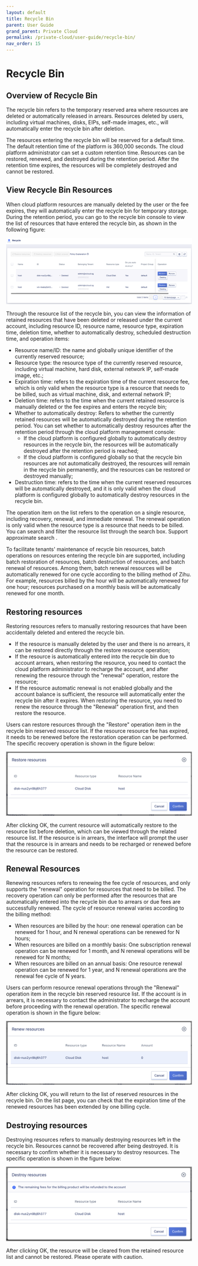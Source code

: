 ```yaml
---  
layout: default
title: Recycle Bin
parent: User Guide
grand_parent: Private Cloud
permalink: /private-cloud/user-guide/recycle-bin/
nav_order: 15
---
```

# Recycle Bin
## Overview of Recycle Bin
The recycle bin refers to the temporary reserved area where resources are deleted or automatically released in arrears. Resources deleted by users, including virtual machines, disks, EIPs, self-made images, etc., will automatically enter the recycle bin after deletion.

The resources entering the recycle bin will be reserved for a default time. The default retention time of the platform is 360,000 seconds. The cloud platform administrator can set a custom retention time. Resources can be restored, renewed, and destroyed during the retention period. After the retention time expires, the resources will be completely destroyed and cannot be restored.

## View Recycle Bin Resources
When cloud platform resources are manually deleted by the user or the fee expires, they will automatically enter the recycle bin for temporary storage. During the retention period, you can go to the recycle bin console to view the list of resources that have entered the recycle bin, as shown in the following figure:

![1](/assets/images/user-guide/user-guide-151.png)

Through the resource list of the recycle bin, you can view the information of retained resources that have been deleted or released under the current account, including resource ID, resource name, resource type, expiration time, deletion time, whether to automatically destroy, scheduled destruction time, and operation items:

- Resource name/ID: the name and globally unique identifier of the currently reserved resource;
- Resource type: the resource type of the currently reserved resource, including virtual machine, hard disk, external network IP, self-made image, etc.;
- Expiration time: refers to the expiration time of the current resource fee, which is only valid when the resource type is a resource that needs to be billed, such as virtual machine, disk, and external network IP;
- Deletion time: refers to the time when the current retained resource is manually deleted or the fee expires and enters the recycle bin;
- Whether to automatically destroy: Refers to whether the currently retained resources will be automatically destroyed during the retention period. You can set whether to automatically destroy resources after the retention period through the cloud platform management console:
  - If the cloud platform is configured globally to automatically destroy resources in the recycle bin, the resources will be automatically destroyed after the retention period is reached;
  - If the cloud platform is configured globally so that the recycle bin resources are not automatically destroyed, the resources will remain in the recycle bin permanently, and the resources can be restored or destroyed manually;
- Destruction time: refers to the time when the current reserved resources will be automatically destroyed, and it is only valid when the cloud platform is configured globally to automatically destroy resources in the recycle bin.

The operation item on the list refers to the operation on a single resource, including recovery, renewal, and immediate renewal. The renewal operation is only valid when the resource type is a resource that needs to be billed. You can search and filter the resource list through the search box. Support approximate search .

To facilitate tenants' maintenance of recycle bin resources, batch operations on resources entering the recycle bin are supported, including batch restoration of resources, batch destruction of resources, and batch renewal of resources. Among them, batch renewal resources will be automatically renewed for one cycle according to the billing method of Zihu. For example, resources billed by the hour will be automatically renewed for one hour; resources purchased on a monthly basis will be automatically renewed for one month.

## Restoring resources
Restoring resources refers to manually restoring resources that have been accidentally deleted and entered the recycle bin.

- If the resource is manually deleted by the user and there is no arrears, it can be restored directly through the restore resource operation;
- If the resource is automatically entered into the recycle bin due to account arrears, when restoring the resource, you need to contact the cloud platform administrator to recharge the account, and after renewing the resource through the "renewal" operation, restore the resource;
- If the resource automatic renewal is not enabled globally and the account balance is sufficient, the resource will automatically enter the recycle bin after it expires. When restoring the resource, you need to renew the resource through the "Renewal" operation first, and then restore the resource.

Users can restore resources through the "Restore" operation item in the recycle bin reserved resource list. If the resource resource fee has expired, it needs to be renewed before the restoration operation can be performed. The specific recovery operation is shown in the figure below:

![1](/assets/images/user-guide/user-guide-152.png)

After clicking OK, the current resource will automatically restore to the resource list before deletion, which can be viewed through the related resource list. If the resource is in arrears, the interface will prompt the user that the resource is in arrears and needs to be recharged or renewed before the resource can be restored.

## Renewal Resources
Renewing resources refers to renewing the fee cycle of resources, and only supports the "renewal" operation for resources that need to be billed. The recovery operation can only be performed after the resources that are automatically entered into the recycle bin due to arrears or due fees are successfully renewed. The cycle of resource renewal varies according to the billing method:

- When resources are billed by the hour: one renewal operation can be renewed for 1 hour, and N renewal operations can be renewed for N hours;
- When resources are billed on a monthly basis: One subscription renewal operation can be renewed for 1 month, and N renewal operations will be renewed for N months;
- When resources are billed on an annual basis: One resource renewal operation can be renewed for 1 year, and N renewal operations are the renewal fee cycle of N years.

Users can perform resource renewal operations through the "Renewal" operation item in the recycle bin reserved resource list. If the account is in arrears, it is necessary to contact the administrator to recharge the account before proceeding with the renewal operation. The specific renewal operation is shown in the figure below:

![1](/assets/images/user-guide/user-guide-153.png)

After clicking OK, you will return to the list of reserved resources in the recycle bin. On the list page, you can check that the expiration time of the renewed resources has been extended by one billing cycle.

## Destroying resources
Destroying resources refers to manually destroying resources left in the recycle bin. Resources cannot be recovered after being destroyed. It is necessary to confirm whether it is necessary to destroy resources. The specific operation is shown in the figure below:

![1](/assets/images/user-guide/user-guide-154.png)

After clicking OK, the resource will be cleared from the retained resource list and cannot be restored. Please operate with caution.